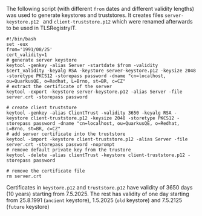 The following script (with different `from` dates and different validity lengths) was used to generate keystores and truststores.
It creates files `server-keystore.p12 ` and `client-truststore.p12` which were renamed afterwards to be used in TLSRegistryIT.
```
#!/bin/bash
set -eux
from='1991/08/25'
cert_validity=1
# generate server keystore
keytool -genkey -alias Server -startdate $from -validity $cert_validity -keyalg RSA -keystore server-keystore.p12 -keysize 2048 -storetype PKCS12 -storepass password -dname "cn=localhost, ou=QuarkusQE, o=Redhat, L=Brno, st=BR, c=CZ"
# extract the certificate of the server
keytool -export -keystore server-keystore.p12 -alias Server -file server.crt -storepass password

# create client truststore
keytool -genkey -alias ClientTrust -validity 3650 -keyalg RSA -keystore client-truststore.p12 -keysize 2048 -storetype PKCS12 -storepass password -dname "cn=localhost, ou=QuarkusQE, o=Redhat, L=Brno, st=BR, c=CZ"
# add server certificate into the truststore
keytool -import -keystore client-truststore.p12 -alias Server -file server.crt -storepass password -noprompt
# remove default private key from the trustore
keytool -delete -alias clientTrust -keystore client-truststore.p12 -storepass password

# remove the certificate file
rm server.crt
```

Certificates in `keystore.p12` and `truststore.p12` have validity of 3650 days (10 years) starting from 7.5.2025.
The rest has validity of one day starting from 25.8.1991 (`ancient` keystore), 1.5.2025 (`old` keystore) and 7.5.2125 (`future` keystore)



